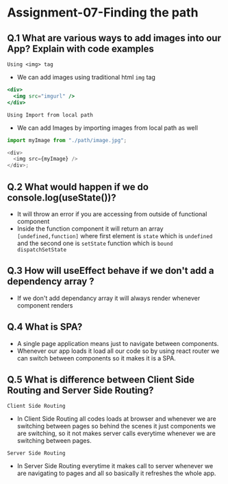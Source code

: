 # Assignment-07-Finding the path

## Q.1 What are various ways to add images into our App? Explain with code examples

`Using <img> tag`

- We can add images using traditional html `img` tag

```jsx
<div>
  <img src="imgurl" />
</div>
```

`Using Import from local path`

- We can add Images by importing images from local path as well

```javascript
import myImage from "./path/image.jpg";

<div>
  <img src={myImage} />
</div>;
```

## Q.2 What would happen if we do console.log(useState())?

- It will throw an error if you are accessing from outside of functional component
- Inside the function component it will return an array `[undefined,function]` where first element is `state` which is `undefined` and the second one is `setState` function which is `bound dispatchSetState`

## Q.3 How will useEffect behave if we don't add a dependency array ?

- If we don't add dependancy array it will always render whenever component renders

## Q.4 What is SPA?

- A single page application means just to navigate between components.
- Whenever our app loads it load all our code so by using react router <Link> we can switch between components so it makes it is a SPA.

## Q.5 What is difference between Client Side Routing and Server Side Routing?

`Client Side Routing`

- In Client Side Routing all codes loads at browser and whenever we are switching between pages so behind the scenes it just components we are switching, so it not makes server calls everytime whenever we are switching between pages.

`Server Side Routing`

- In Server Side Routing everytime it makes call to server whenever we are navigating to pages and all so basically it refreshes the whole app.
